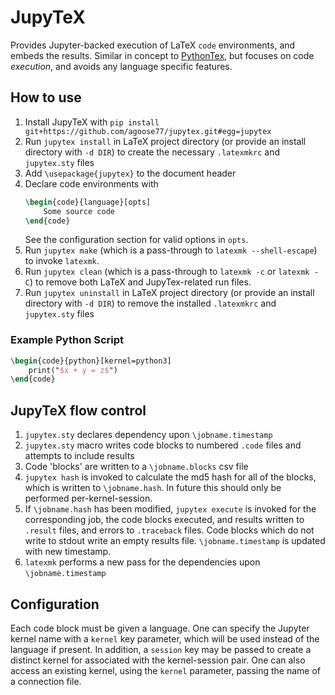 # JupyTeX
Provides Jupyter-backed execution of LaTeX `code` environments, and embeds the results. Similar in concept to [PythonTex](https://github.com/gpoore/PythonTex), but focuses on code _execution_, and avoids any language specific features.

## How to use
1. Install JupyTeX with `pip install git+https://github.com/agoose77/jupytex.git#egg=jupytex`
2. Run `jupytex install` in LaTeX project directory (or provide an install directory with `-d DIR`) to create the necessary `.latexmkrc` and `jupytex.sty` files
3. Add `\usepackage{jupytex}` to the document header
4. Declare code environments with
    ```latex
    \begin{code}{language}[opts]
        Some source code
    \end{code}
    ```
    See the configuration section for valid options in `opts`.
5. Run `jupytex make` (which is a pass-through to `latexmk --shell-escape`) to invoke `latexmk`.
6. Run `jupytex clean` (which is a pass-through to `latexmk -c` or `latexmk -C`) to remove both LaTeX and JupyTex-related run files.
7. Run `jupytex uninstall` in LaTeX project directory (or provide an install directory with `-d DIR`) to remove the installed `.latexmkrc` and `jupytex.sty` files
### Example Python Script
```latex
\begin{code}{python}[kernel=python3]
    print("$x + y = z$")
\end{code}
```
## JupyTeX flow control
1. `jupytex.sty` declares dependency upon `\jobname.timestamp`
1. `jupytex.sty` macro writes code blocks to numbered `.code` files and attempts to include results
1. Code 'blocks' are written to a `\jobname.blocks` csv file
1. `jupytex hash` is invoked to calculate the md5 hash for all of the blocks, which is written to `\jobname.hash`. In future this should only be performed per-kernel-session.
1. If `\jobname.hash` has been modified, `jupytex execute` is invoked for the corresponding job, the code blocks executed, and results written to `.result` files, and errors to `.traceback` files. Code blocks which do not write to stdout write an empty results file. `\jobname.timestamp` is updated with new timestamp.
1. `latexmk` performs a new pass for the dependencies upon `\jobname.timestamp`

## Configuration
Each code block must be given a language. One can specify the Jupyter kernel name with a `kernel` key parameter, which will be used instead of the language if present. In addition, a `session` key may be passed to create a distinct kernel for associated with the kernel-session pair. One can also access an existing kernel, using the `kernel` parameter, passing the name of a connection file.
